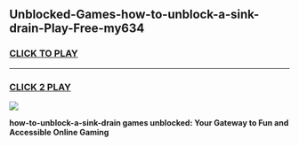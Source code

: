 
## Unblocked-Games-how-to-unblock-a-sink-drain-Play-Free-my634
<h3>
<a href="https://premium76.site?title=how-to-unblock-a-sink-drain&ref=10A">CLICK TO PLAY</a></h3>
<hr>

<h3>
<a href="https://premium76.site?title=how-to-unblock-a-sink-drain&ref=10A">CLICK 2 PLAY</a>
  
</h3>

<a href="https://premium76.site?title=how-to-unblock-a-sink-drain&ref=10A"><img src="https://clearcache.store/games.png"></a>


**how-to-unblock-a-sink-drain games unblocked: Your Gateway to Fun and Accessible Online Gaming**
